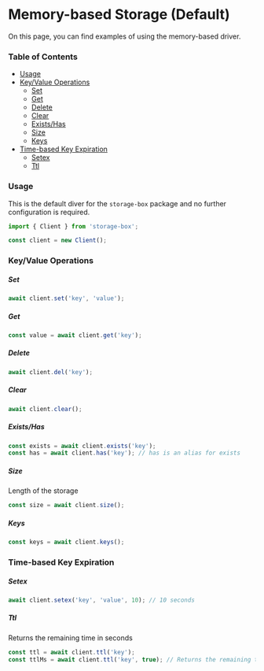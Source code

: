 # Memory-based Storage (Default)

On this page, you can find examples of using the memory-based driver.

### Table of Contents

- [Usage](#usage)
- [Key/Value Operations](#keyvalue-operations)
  - [Set](#set)
  - [Get](#get)
  - [Delete](#delete)
  - [Clear](#clear)
  - [Exists/Has](#existshas)
  - [Size](#size)
  - [Keys](#keys)
- [Time-based Key Expiration](#time-based-key-expiration)
  - [Setex](#setex)
  - [Ttl](#ttl)

### Usage

This is the default diver for the `storage-box` package and no further configuration is required.

```typescript
import { Client } from 'storage-box';

const client = new Client();
```

### Key/Value Operations

##### Set

```typescript
await client.set('key', 'value');
```

##### Get

```typescript
const value = await client.get('key');
```

##### Delete

```typescript
await client.del('key');
```

##### Clear

```typescript
await client.clear();
```

##### Exists/Has

```typescript
const exists = await client.exists('key');
const has = await client.has('key'); // has is an alias for exists
```

##### Size

Length of the storage

```typescript
const size = await client.size();
```

##### Keys

```typescript
const keys = await client.keys();
```

### Time-based Key Expiration

##### Setex

```typescript
await client.setex('key', 'value', 10); // 10 seconds
```

##### Ttl

Returns the remaining time in seconds

```typescript
const ttl = await client.ttl('key');
const ttlMs = await client.ttl('key', true); // Returns the remaining time in milliseconds
```
